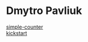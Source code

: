 # Dmytro Pavliuk
[simple-counter](https://pavliukdmytro.github.io/simple-counter/ "My work")  
[kickstart](https://pavliukdmytro.github.io/kickstart/ "kickstart")
